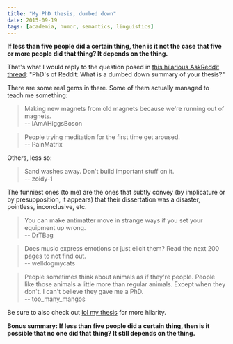 ```yaml
---
title: "My PhD thesis, dumbed down"
date: 2015-09-19
tags: [academia, humor, semantics, linguistics]
---
```


**If less than five people did a certain thing, then is it not the case that
five or more people did that thing? It depends on the thing.**

That's what I would reply to the question posed in [this hilarious AskReddit
thread][rd]: "PhD's of Reddit: What is a dumbed down summary of your thesis?"

There are some real gems in there. Some of them actually managed to teach me
something:

> Making new magnets from old magnets because we're running out of magnets.  
> -- IAmAHiggsBoson

> People trying meditation for the first time get aroused.  
> -- PainMatrix

Others, less so:

> Sand washes away. Don't build important stuff on it.  
> -- zoidy-1

The funniest ones (to me) are the ones that subtly convey (by implicature or by
presupposition, it appears) that their dissertation was a disaster, pointless,
inconclusive, etc.

> You can make antimatter move in strange ways if you set your equipment up
> wrong.  
> -- DrTBag

> Does music express emotions or just elicit them? Read the next 200 pages to
> not find out.  
> -- welldogmycats

> People sometimes think about animals as if they're people. People like those
> animals a little more than regular animals. Except when they don't. I can't
> believe they gave me a PhD.  
> -- too_many_mangos

Be sure to also check out [lol my thesis][lol] for more hilarity.

**Bonus summary: If less than five people did a certain thing, then is it
possible that no one did that thing? It still depends on the thing.**

[rd]: https://www.reddit.com//r/AskReddit/comments/3hw3vu/phds_of_reddit_what_is_a_dumbed_down_summary_of/
[lol]: http://lolmythesis.com/
